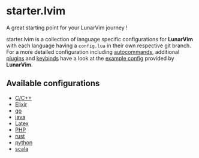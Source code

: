 # starter.lvim

A great starting point for your LunarVim journey !

starter.lvim is a collection of language specific configurations for **LunarVim**
with each language having a `config.lua` in their own respective git branch. For
a more detailed configuration including [autocommands](https://www.lunarvim.org/docs/configuration/autocommands),
additional [plugins](https://www.lunarvim.org/docs/plugins) and [keybinds](https://www.lunarvim.org/docs/configuration/keybindings)
have a look at the [example config](https://github.com/LunarVim/LunarVim/blob/master/utils/installer/config.example.lua)
provided by **LunarVim**.

## Available configurations

- [C/C++](https://github.com/LunarVim/starter.lvim/tree/c-ide)
- [Elixir](https://github.com/LunarVim/starter.lvim/tree/elixir-ide)
- [go](https://github.com/LunarVim/starter.lvim/tree/go-ide)
- [java](https://github.com/LunarVim/starter.lvim/tree/java-ide)
- [Latex](https://github.com/LunarVim/starter.lvim/tree/latex-ide)
- [PHP](https://github.com/LunarVim/starter.lvim/tree/php-ide)
- [rust](https://github.com/LunarVim/starter.lvim/tree/rust-ide)
- [python](https://github.com/LunarVim/starter.lvim/tree/python-ide)
- [scala](https://github.com/LunarVim/starter.lvim/tree/scala-ide)
